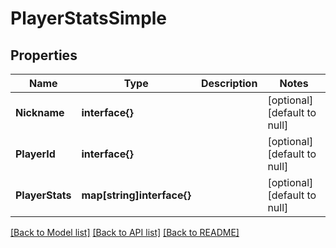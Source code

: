 # PlayerStatsSimple

## Properties
Name | Type | Description | Notes
------------ | ------------- | ------------- | -------------
**Nickname** | **interface{}** |  | [optional] [default to null]
**PlayerId** | **interface{}** |  | [optional] [default to null]
**PlayerStats** | **map[string]interface{}** |  | [optional] [default to null]

[[Back to Model list]](../README.md#documentation-for-models) [[Back to API list]](../README.md#documentation-for-api-endpoints) [[Back to README]](../README.md)


